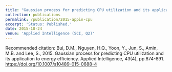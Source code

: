 ```yaml
---
title: "Gaussian process for predicting CPU utilization and its application to energy efficiency"
collection: publications
permalink: /publication/2015-appin-cpu
excerpt: 'Status: Published.'
date: 2015-10-24
venue: 'Applied Intelligence (SCI, Q2)'
---
```

Recommended citation: Bui, D.M., Nguyen, H.Q., Yoon, Y., Jun, S., Amin, M.B. and Lee, S., 2015. Gaussian process for predicting CPU utilization and its application to energy efficiency. Applied Intelligence, 43(4), pp.874-891. https://doi.org/10.1007/s10489-015-0688-4 
